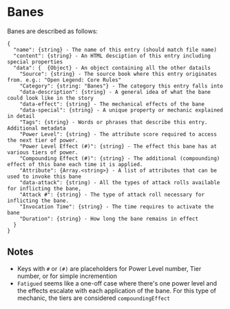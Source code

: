 # Banes

Banes are described as follows:
```
{
  "name": {string} - The name of this entry (should match file name)
  "content": {string} - An HTML desciption of this entry including special properties
  "data": {  {Object} - An object containing all the other datails 
    "Source": {string} - The source book where this entry originates from. e.g.: "Open Legend: Core Rules"
    "Category": {string: "Banes"} - The category this entry falls into
    "data-description": {string} - A general idea of what the bane could look like in the story
    "data-effect": {string} - The mechanical effects of the bane
    "data-special": {string} - A unique property or mechanic explained in detail
    "Tags": {string} - Words or phrases that describe this entry. Additional metadata
    "Power Level": {string} - The attribute score required to access the next tier of power.
    "Power Level Effect (#)": {string} - The effect this bane has at various tiers of power.
    "Compounding Effect (#)": {string} - The additional (compounding) effect of this bane each time it is applied.
    "Attribute": {Array.<string>} - A list of attributes that can be used to invoke this bane
    "data-attack": {string) - All the types of attack rolls available for inflicting the bane,
    "Attack #": {string} - The type of attack roll necessary for inflicting the bane.
    "Invocation Time": {string} - The time requires to activate the bane
    "Duration": {string} - How long the bane remains in effect
  }
}
```

## Notes
*  Keys with `#` or `(#)` are placeholders for Power Level number, Tier number, or for simple incremention 
*  `Fatigued` seems like a one-off case where there's one power level and the effects escalate with each application of the bane. For this type of mechanic, the tiers are considered `compoundingEffect`